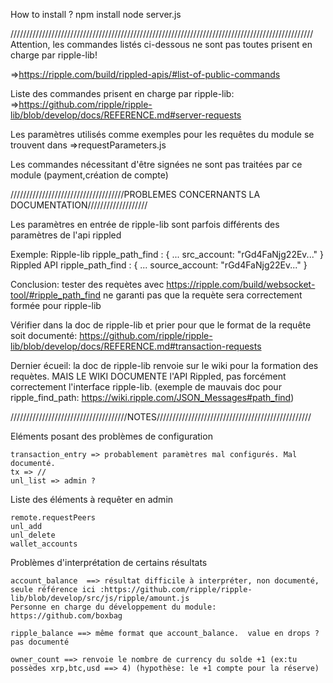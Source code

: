 How to install ?
npm install
node server.js




////////////////////////////////////////////////////////////////////////////////////////////////
Attention, les commandes listés ci-dessous ne sont pas toutes prisent en charge par ripple-lib!

=>https://ripple.com/build/rippled-apis/#list-of-public-commands

Liste des commandes prisent en charge par ripple-lib:
=>https://github.com/ripple/ripple-lib/blob/develop/docs/REFERENCE.md#server-requests

Les paramètres utilisés comme exemples pour les requêtes du module se trouvent dans
=>requestParameters.js 

Les commandes nécessitant d'être signées ne sont pas traitées par ce module (payment,création de compte)

////////////////////////////////////PROBLEMES CONCERNANTS LA DOCUMENTATION///////////////////

Les paramètres en entrée de ripple-lib sont parfois différents des paramètres de l'api rippled

Exemple: 
	Ripple-lib
		ripple_path_find : {
				...
			src_account: "rGd4FaNjg22Ev..."
		}
	Rippled API
		ripple_path_find : {
				...
			source_account: "rGd4FaNjg22Ev..."
		}

Conclusion: tester des requètes avec https://ripple.com/build/websocket-tool/#ripple_path_find
ne garanti pas que la requète sera correctement formée pour ripple-lib

Vérifier dans la doc de ripple-lib et prier pour que le format de la requête soit documenté: https://github.com/ripple/ripple-lib/blob/develop/docs/REFERENCE.md#transaction-requests

Dernier écueil: la doc de ripple-lib renvoie sur le wiki pour la formation des requètes. MAIS LE WIKI DOCUMENTE l'API Rippled, pas forcément correctement l'interface ripple-lib. (exemple de mauvais doc pour ripple_find_path: https://wiki.ripple.com/JSON_Messages#path_find) 

/////////////////////////////////////NOTES/////////////////////////////////////////////////

Eléments posant des problèmes de configuration

	transaction_entry => probablement paramètres mal configurés. Mal documenté.
	tx => //
	unl_list => admin ?



Liste des éléments à requêter en admin

	remote.requestPeers
	unl_add
	unl_delete
	wallet_accounts

Problèmes d'interprétation de certains résultats

	account_balance  ==> résultat difficile à interpréter, non documenté, seule référence ici :https://github.com/ripple/ripple-lib/blob/develop/src/js/ripple/amount.js    
	Personne en charge du développement du module: https://github.com/boxbag

	ripple_balance ==> même format que account_balance.  value en drops ?  pas documenté

	owner_count ==> renvoie le nombre de currency du solde +1 (ex:tu possèdes xrp,btc,usd ==> 4) (hypothèse: le +1 compte pour la réserve)



